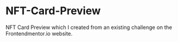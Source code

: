 # NFT-Card-Preview
NFT Card Preview which I created from an existing challenge on the Frontendmentor.io website.
